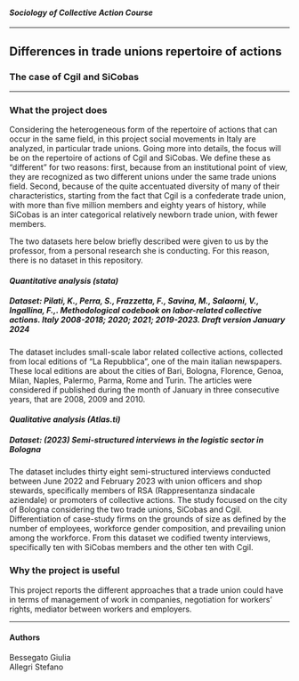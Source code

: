 #### *Sociology of Collective Action Course*
---
## Differences in trade unions repertoire of actions
### The case of Cgil and SiCobas
---
### What the project does
Considering the heterogeneous form of the repertoire of actions that can occur in the same field, in this project social movements in Italy are analyzed, in particular trade unions. Going more into details, the focus will be on the repertoire of actions of Cgil and SiCobas. 
We define these as “different” for two reasons: first, because from an institutional point of view, they are recognized as two different unions under the
same trade unions field. Second, because of the quite accentuated diversity of many of their characteristics, starting from the fact that Cgil is a confederate trade union, with more than five million members and eighty years of history, while SiCobas is an inter categorical relatively newborn trade union, with fewer members.

The two datasets here below briefly described were given to us by the professor, from a personal research she is conducting. For this reason, there is no dataset in this repository. 
#### *Quantitative analysis (stata)*
##### Dataset: Pilati, K., Perra, S., Frazzetta, F., Savina, M., Salaorni, V., Ingallina, F.,. Methodological codebook on labor-related collective actions. Italy 2008-2018; 2020; 2021; 2019-2023. Draft version January 2024
The dataset includes small-scale labor related collective actions, collected from local editions of “La Repubblica”, one of the main italian newspapers. These local editions are about the cities of Bari, Bologna, Florence, Genoa, Milan, Naples, Palermo, Parma, Rome and Turin. The articles were considered if published during the month of January in three consecutive years, that are 2008, 2009 and 2010.

#### *Qualitative analysis (Atlas.ti)*
##### Dataset: (2023) Semi-structured interviews in the logistic sector in Bologna
The dataset includes thirty eight semi-structured interviews conducted between June 2022 and February 2023 with union officers and shop stewards, specifically members of RSA (Rappresentanza sindacale aziendale) or promoters of collective actions. The study focused on the city of Bologna considering the two trade unions, SiCobas and Cgil. Differentiation of case-study firms on the grounds of size as defined by the number of employees, workforce gender composition, and prevailing union among the workforce. From this dataset we codified twenty interviews, specifically ten with SiCobas members and the other ten with Cgil.

### Why the project is useful
This project reports the different approaches that a trade union could have in terms of management of work in companies, negotiation for workers’ rights, mediator between workers and employers. 

---
#### Authors
Bessegato Giulia \
Allegri Stefano
